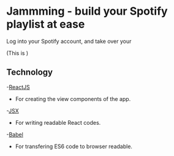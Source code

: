 # Jammming - build your Spotify playlist at ease

Log into your Spotify account, and take over your

(This is )

## Technology

-[ReactJS](https://facebook.github.io/react/)
  * For creating the view components of the app.

-[JSX](https://facebook.github.io/react/docs/jsx-in-depth.html)
  * For writing readable React codes.
  
-[Babel](https://babeljs.io/)
* For transfering ES6 code to browser readable.


